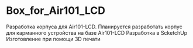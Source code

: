 # Box_for_Air101_LCD
Разработка корпуса для Air101-LCD.
Планируется разработать корпус для карманного устройства на базе Air101-LCD
Разработка в ScketchUp
Изготовление при помощи 3D печати

